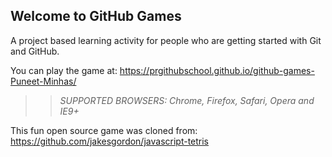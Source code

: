 ## Welcome to GitHub Games

A project based learning activity for people who are getting started with Git and GitHub.

You can play the game at: https://prgithubschool.github.io/github-games-Puneet-Minhas/

>> _*SUPPORTED BROWSERS*: Chrome, Firefox, Safari, Opera and IE9+_

This fun open source game was cloned from: https://github.com/jakesgordon/javascript-tetris
